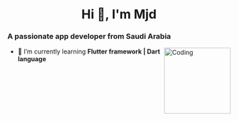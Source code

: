 <h1 align="center">Hi 👋, I'm Mjd</h1>
<h3 align="left">A passionate app developer from Saudi Arabia</h3>
<img align="right" alt="Coding" width="150" src="https://media.tenor.com/8ZpbRdXPnd4AAAAM/programming-crazy.gif">

- 🌱 I’m currently learning **Flutter framework | Dart language**

<p align="left">
</p>
